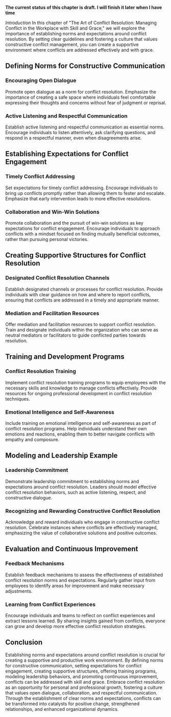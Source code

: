 **The current status of this chapter is draft. I will finish it later when I have time**

*Introduction* In this chapter of "The Art of Conflict Resolution: Managing Conflict in the Workplace with Skill and Grace," we will explore the importance of establishing norms and expectations around conflict resolution. By setting clear guidelines and fostering a culture that values constructive conflict management, you can create a supportive environment where conflicts are addressed effectively and with grace.

Defining Norms for Constructive Communication
---------------------------------------------

### Encouraging Open Dialogue

Promote open dialogue as a norm for conflict resolution. Emphasize the importance of creating a safe space where individuals feel comfortable expressing their thoughts and concerns without fear of judgment or reprisal.

### Active Listening and Respectful Communication

Establish active listening and respectful communication as essential norms. Encourage individuals to listen attentively, ask clarifying questions, and respond in a respectful manner, even when disagreements arise.

Establishing Expectations for Conflict Engagement
-------------------------------------------------

### Timely Conflict Addressing

Set expectations for timely conflict addressing. Encourage individuals to bring up conflicts promptly rather than allowing them to fester and escalate. Emphasize that early intervention leads to more effective resolutions.

### Collaboration and Win-Win Solutions

Promote collaboration and the pursuit of win-win solutions as key expectations for conflict engagement. Encourage individuals to approach conflicts with a mindset focused on finding mutually beneficial outcomes, rather than pursuing personal victories.

Creating Supportive Structures for Conflict Resolution
------------------------------------------------------

### Designated Conflict Resolution Channels

Establish designated channels or processes for conflict resolution. Provide individuals with clear guidance on how and where to report conflicts, ensuring that conflicts are addressed in a timely and appropriate manner.

### Mediation and Facilitation Resources

Offer mediation and facilitation resources to support conflict resolution. Train and designate individuals within the organization who can serve as neutral mediators or facilitators to guide conflicted parties towards resolution.

Training and Development Programs
---------------------------------

### Conflict Resolution Training

Implement conflict resolution training programs to equip employees with the necessary skills and knowledge to manage conflicts effectively. Provide resources for ongoing professional development in conflict resolution techniques.

### Emotional Intelligence and Self-Awareness

Include training on emotional intelligence and self-awareness as part of conflict resolution programs. Help individuals understand their own emotions and reactions, enabling them to better navigate conflicts with empathy and composure.

Modeling and Leadership Example
-------------------------------

### Leadership Commitment

Demonstrate leadership commitment to establishing norms and expectations around conflict resolution. Leaders should model effective conflict resolution behaviors, such as active listening, respect, and constructive dialogue.

### Recognizing and Rewarding Constructive Conflict Resolution

Acknowledge and reward individuals who engage in constructive conflict resolution. Celebrate instances where conflicts are effectively managed, emphasizing the value of collaborative solutions and positive outcomes.

Evaluation and Continuous Improvement
-------------------------------------

### Feedback Mechanisms

Establish feedback mechanisms to assess the effectiveness of established conflict resolution norms and expectations. Regularly gather input from employees to identify areas for improvement and make necessary adjustments.

### Learning from Conflict Experiences

Encourage individuals and teams to reflect on conflict experiences and extract lessons learned. By sharing insights gained from conflicts, everyone can grow and develop more effective conflict resolution strategies.

Conclusion
----------

Establishing norms and expectations around conflict resolution is crucial for creating a supportive and productive work environment. By defining norms for constructive communication, setting expectations for conflict engagement, creating supportive structures, offering training programs, modeling leadership behaviors, and promoting continuous improvement, conflicts can be addressed with skill and grace. Embrace conflict resolution as an opportunity for personal and professional growth, fostering a culture that values open dialogue, collaboration, and respectful communication. Through the establishment of clear norms and expectations, conflicts can be transformed into catalysts for positive change, strengthened relationships, and enhanced organizational dynamics.
